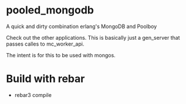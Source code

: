 # pooled_mongodb
A quick and dirty combination erlang's MongoDB and Poolboy

Check out the other applications. This is basically just a gen_server that passes calles to mc_worker_api.

The intent is for this to be used with mongos.

# Build with rebar
* rebar3 compile

